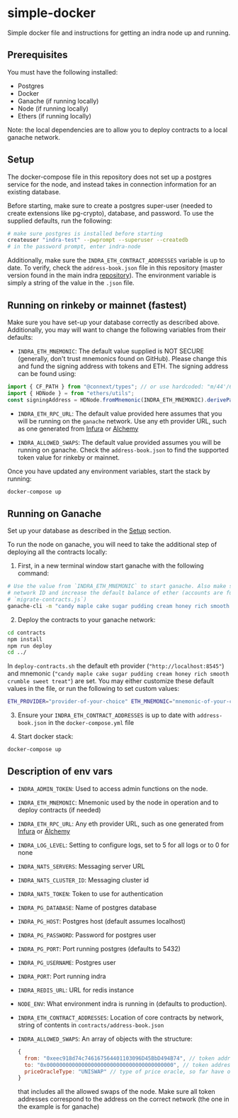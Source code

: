 # simple-docker

Simple docker file and instructions for getting an indra node up and running.

## Prerequisites

You must have the following installed:

- Postgres
- Docker
- Ganache (if running locally)
- Node (if running locally)
- Ethers (if running locally)

Note: the local dependencies are to allow you to deploy contracts to a local ganache network.

## Setup

The docker-compose file in this repository does not set up a postgres service for the node, and instead takes in connection information for an existing database.

Before starting, make sure to create a postgres super-user (needed to create extensions like pg-crypto), database, and password. To use the supplied defaults, run the following:

```bash
# make sure postgres is installed before starting
createuser "indra-test" --pwprompt --superuser --createdb
# in the password prompt, enter indra-node
```

Additionally, make sure the `INDRA_ETH_CONTRACT_ADDRESSES` variable is up to date. To verify, check the `address-book.json` file in this repository (master version found in the main indra [repository](https://github.com/ConnextProject/indra/blob/staging/modules/contracts/address-book.json)). The environment variable is simply a string of the value in the `.json` file.

## Running on rinkeby or mainnet (fastest)

Make sure you have set-up your database correctly as described above. Additionally, you may will want to change the following variables from their defaults:

- `INDRA_ETH_MNEMONIC`: The default value supplied is NOT SECURE (generally, don't trust mnemonics found on GitHub). Please change this and fund the signing address with tokens and ETH. The signing address can be found using:

```typescript
import { CF_PATH } from "@connext/types"; // or use hardcoded: "m/44'/60'/0'/25446"
import { HDNode } = from "ethers/utils";
const signingAddress = HDNode.fromMnemonic(INDRA_ETH_MNEMONIC).derivePath(CF_PATH).address;
```

- `INDRA_ETH_RPC_URL`: The default value provided here assumes that you will be running on the `ganache` network. Use any eth provider URL, such as one generated from [Infura](https://infura.io) or [Alchemy](https://alchemyapi.io)

- `INDRA_ALLOWED_SWAPS`: The default value provided assumes you will be running on ganache. Check the `address-book.json` to find the supported token value for rinkeby or mainnet.

Once you have updated any environment variables, start the stack by running:

```bash
docker-compose up
```

## Running on Ganache

Set up your database as described in the [Setup](#setup) section.

To run the node on ganache, you will need to take the additional step of deploying all the contracts locally:

1. First, in a new terminal window start ganache with the following command:

```bash
# Use the value from `INDRA_ETH_MNEMONIC` to start ganache. Also make sure to specify the
# network ID and increase the default balance of ether (accounts are funded in
# `migrate-contracts.js`)
ganache-cli -m "candy maple cake sugar pudding cream honey rich smooth crumble sweet treat" -i 4447 --defaultBalanceEther="1000000000"
```

2. Deploy the contracts to your ganache network:

```bash
cd contracts
npm install
npm run deploy
cd ../
```

In `deploy-contracts.sh` the default eth provider (`"http://localhost:8545"`) and mnemonic (`"candy maple cake sugar pudding cream honey rich smooth crumble sweet treat"`) are set. You may either customize these default values in the file, or run the following to set custom values:

```bash
ETH_PROVIDER="provider-of-your-choice" ETH_MNEMONIC="mnemonic-of-your-choice" bash deploy-contracts.sh
```

3. Ensure your `INDRA_ETH_CONTRACT_ADDRESSES` is up to date with `address-book.json` in the `docker-compose.yml` file

4. Start docker stack:

```bash
docker-compose up
```

## Description of env vars

- `INDRA_ADMIN_TOKEN`:
  Used to access admin functions on the node.

- `INDRA_ETH_MNEMONIC`:
  Mnemonic used by the node in operation and to deploy contracts (if needed)

- `INDRA_ETH_RPC_URL`:
  Any eth provider URL, such as one generated from [Infura](https://infura.io) or [Alchemy](https://alchemyapi.io)

- `INDRA_LOG_LEVEL`:
  Setting to configure logs, set to 5 for all logs or to 0 for none

- `INDRA_NATS_SERVERS`:
  Messaging server URL

- `INDRA_NATS_CLUSTER_ID`:
  Messaging cluster id

- `INDRA_NATS_TOKEN`:
  Token to use for authentication

- `INDRA_PG_DATABASE`:
  Name of postgres database

- `INDRA_PG_HOST`:
  Postgres host (default assumes localhost)

- `INDRA_PG_PASSWORD`:
  Password for postgres user

- `INDRA_PG_PORT`:
  Port running postgres (defaults to 5432)

- `INDRA_PG_USERNAME`:
  Postgres user

- `INDRA_PORT`:
  Port running indra

- `INDRA_REDIS_URL`:
  URL for redis instance

- `NODE_ENV`:
  What environment indra is running in (defaults to production).

- `INDRA_ETH_CONTRACT_ADDRESSES`:
  Location of core contracts by network, string of contents in `contracts/address-book.json`

- `INDRA_ALLOWED_SWAPS`:
  An array of objects with the structure:

  ```javascript
  {
    from: "0xeec918d74c746167564401103096D45BbD494B74", // token address on node network
    to: "0x0000000000000000000000000000000000000000", // token address, AddressZero is ETH
    priceOracleType: "UNISWAP" // type of price oracle, so far have only implemented uniswap
  }
  ```

  that includes all the allowed swaps of the node. Make sure all token addresses correspond to the address on the correct network (the one in the example is for ganache)
